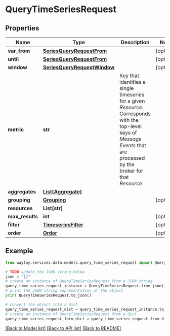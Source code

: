 # QueryTimeSeriesRequest


## Properties

Name | Type | Description | Notes
------------ | ------------- | ------------- | -------------
**var_from** | [**SeriesQueryRequestFrom**](SeriesQueryRequestFrom.md) |  | [optional] 
**until** | [**SeriesQueryRequestFrom**](SeriesQueryRequestFrom.md) |  | [optional] 
**window** | [**SeriesQueryRequestWindow**](SeriesQueryRequestWindow.md) |  | [optional] 
**metric** | **str** | Key that identifies a single timeseries for a given _Resource_. Corresponds with the top-level keys of _Message Events_  that are processed by the broker for that _Resource_. | 
**aggregates** | [**List[Aggregate]**](Aggregate.md) |  | 
**grouping** | [**Grouping**](Grouping.md) |  | [optional] 
**resources** | **List[str]** |  | 
**max_results** | **int** |  | [optional] 
**filter** | [**TimeseriesFilter**](TimeseriesFilter.md) |  | [optional] 
**order** | [**Order**](Order.md) |  | [optional] 

## Example

```python
from waylay.services.data.models.query_time_series_request import QueryTimeSeriesRequest

# TODO update the JSON string below
json = "{}"
# create an instance of QueryTimeSeriesRequest from a JSON string
query_time_series_request_instance = QueryTimeSeriesRequest.from_json(json)
# print the JSON string representation of the object
print QueryTimeSeriesRequest.to_json()

# convert the object into a dict
query_time_series_request_dict = query_time_series_request_instance.to_dict()
# create an instance of QueryTimeSeriesRequest from a dict
query_time_series_request_form_dict = query_time_series_request.from_dict(query_time_series_request_dict)
```
[[Back to Model list]](../README.md#documentation-for-models) [[Back to API list]](../README.md#documentation-for-api-endpoints) [[Back to README]](../README.md)


